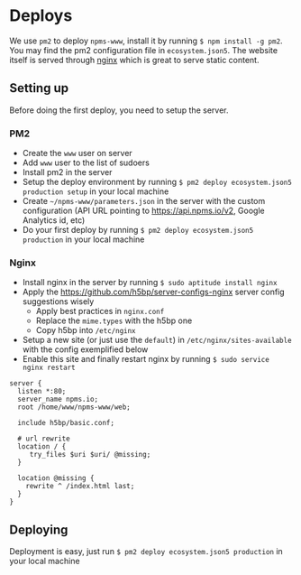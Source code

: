 # Deploys

We use `pm2` to deploy `npms-www`, install it by running `$ npm install -g pm2`. You may find the pm2 configuration file in `ecosystem.json5`.
The website itself is served through [nginx](http://nginx.org/) which is great to serve static content.


## Setting up

Before doing the first deploy, you need to setup the server.

### PM2

- Create the `www` user on server
- Add `www` user to the list of sudoers
- Install pm2 in the server
- Setup the deploy environment by running `$ pm2 deploy ecosystem.json5 production setup` in your local machine
- Create `~/npms-www/parameters.json` in the server with the custom configuration (API URL pointing to https://api.npms.io/v2, Google Analytics id, etc)
- Do your first deploy by running `$ pm2 deploy ecosystem.json5 production` in your local machine

### Nginx

- Install nginx in the server by running `$ sudo aptitude install nginx`
- Apply the https://github.com/h5bp/server-configs-nginx server config suggestions wisely
  - Apply best practices in `nginx.conf`
  - Replace the `mime.types` with the h5bp one
  - Copy h5bp into `/etc/nginx`
- Setup a new site (or just use the `default`) in `/etc/nginx/sites-available` with the config exemplified below
- Enable this site and finally restart nginx by running `$ sudo service nginx restart`

```
server {
  listen *:80;
  server_name npms.io;
  root /home/www/npms-www/web;

  include h5bp/basic.conf;

  # url rewrite
  location / {
     try_files $uri $uri/ @missing;
  }

  location @missing {
    rewrite ^ /index.html last;
  }
}
```


## Deploying

Deployment is easy, just run `$ pm2 deploy ecosystem.json5 production` in your local machine
